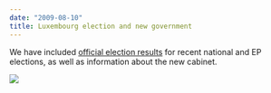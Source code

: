 ```yaml
---
date: "2009-08-10"
title: Luxembourg election and new government
---
```


We have included [official election results](http://www.elections.public.lu/) for recent national and EP elections, as well as information about the new cabinet.

![](/images/parliament-european-union.jpg)
